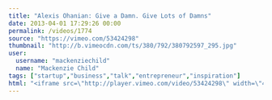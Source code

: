 ```yaml
---
title: "Alexis Ohanian: Give a Damn. Give Lots of Damns"
date: 2013-04-01 17:29:26 00:00
permalink: /videos/1774
source: "https://vimeo.com/53424298"
thumbnail: "http://b.vimeocdn.com/ts/380/792/380792597_295.jpg"
user:
  username: "mackenziechild"
  name: "Mackenzie Child"
tags: ["startup","business","talk","entrepreneur","inspiration"]
html: "<iframe src=\"http://player.vimeo.com/video/53424298\" width=\"480\" height=\"360\" frameborder=\"0\" webkitAllowFullScreen mozallowfullscreen allowFullScreen></iframe>"
---
```


